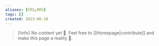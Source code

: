 ```yaml
---
aliases: [CRS,RRS]
tags: []
created: 2023-06-18
---
```


> [!info] No content yet 🚧. Feel free to [[Homepage|contribute]] and make this page a reality 🙂.